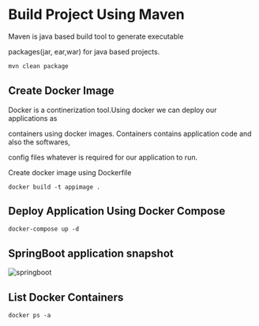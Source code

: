 # Build Project Using Maven

Maven is java based build tool to generate executable 

packages(jar, ear,war) for java based projects.

```bash
mvn clean package
```

## Create Docker Image
Docker is a continerization tool.Using docker we can deploy our applications as 

containers using docker images. Containers contains application code and also the softwares,

config files whatever is required for our application to run.

Create docker image using Dockerfile


```docker
docker build -t appimage .
```

## Deploy Application Using Docker Compose 

```docker-compose 
docker-compose up -d 
```
## SpringBoot application snapshot
![springboot](https://user-images.githubusercontent.com/86631180/196008823-7b0e698d-7ab4-4cb9-a9ef-e56bf7e97638.png)

## List Docker Containers
```docker
docker ps -a
```
